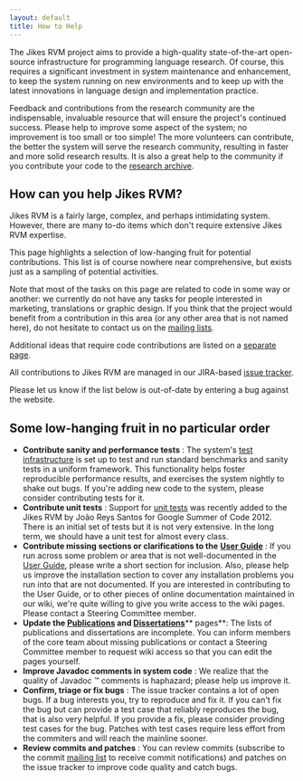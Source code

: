 ```yaml
--- 
layout: default 
title: How to Help
---
```


The Jikes RVM project aims to provide a high-quality state-of-the-art open-source infrastructure for programming language research. Of course, this requires a significant investment in system maintenance and enhancement, to keep the system running on new environments and to keep up with the latest innovations in language design and implementation practice.

Feedback and contributions from the research community are the indispensable, invaluable resource that will ensure the project's continued success. Please help to improve some aspect of the system; no improvement is too small or too simple! The more volunteers can contribute, the better the system will serve the research community, resulting in faster and more solid research results. It is also a great help to the community if you contribute your code to the [research archive](http://docs.codehaus.org/display/RVM/Research+Archive).

## How can you help Jikes RVM?

Jikes RVM is a fairly large, complex, and perhaps intimidating system. However, there are many to-do items which don't require extensive Jikes RVM expertise.

This page highlights a selection of low-hanging fruit for potential contributions. This list is of course nowhere near comprehensive, but exists just as a sampling of potential activities.

Note that most of the tasks on this page are related to code in some way or another: we currently do not have any tasks for people interested in marketing, translations or graphic design. If you think that the project would benefit from a contribution in this area (or any other area that is not named here), do not hesitate to contact us on the [mailing lists](Mailing-Lists.html).

Additional ideas that require code contributions are listed on a [separate page](Ideas-for-code-contributions.html).

All contributions to Jikes RVM are managed in our JIRA-based [issue tracker](Issue-Tracker.html).

Please let us know if the list below is out-of-date by entering a bug against the website.

## Some low-hanging fruit in no particular order

- **Contribute sanity and performance tests** : The system's [test infrastructure](http://docs.codehaus.org/display/RVM/Testing+the+RVM) is set up to test and run standard benchmarks and sanity tests in a uniform framework. This functionality helps foster reproducible performance results, and exercises the system nightly to shake out bugs. If you're adding new code to the system, please consider contributing tests for it.
- **Contribute unit tests** : Support for [unit tests](http://docs.codehaus.org/display/RVM/Testing+the+RVM) was recently added to the Jikes RVM by João Reys Santos for Google Summer of Code 2012. There is an initial set of tests but it is not very extensive. In the long term, we should have a unit test for almost every class.
- **Contribute missing sections or clarifications to the**  **[User Guide](http://docs.codehaus.org/display/RVM/User+Guide)** : If you run across some problem or area that is not well-documented in the [User Guide](http://docs.codehaus.org/display/RVM/User+Guide), please write a short section for inclusion. Also, please help us improve the installation section to cover any installation problems you run into that are not documented. If you are interested in contributing to the User Guide, or to other pieces of online documentation maintained in our wiki, we're quite willing to give you write access to the wiki pages. Please contact a Steering Committee member.
- **Update the [Publications](http://docs.codehaus.org/display/RVM/Publications) and [Dissertations](http://docs.codehaus.org/display/RVM/Dissertations)**** pages**: The lists of publications and dissertations are incomplete. You can inform members of the core team about missing publications or contact a Steering Committee member to request wiki access so that you can edit the pages yourself.
- **Improve Javadoc comments in system code** : We realize that the quality of Javadoc ™ comments is haphazard; please help us improve it.
- **Confirm, triage or fix bugs** : The issue tracker contains a lot of open bugs. If a bug interests you, try to reproduce and fix it. If you can't fix the bug but can provide a test case that reliably reproduces the bug, that is also very helpful. If you provide a fix, please consider providing test cases for the bug. Patches with test cases require less effort from the commiters and will reach the mainline sooner.
- **Review commits and patches** : You can review commits (subscribe to the commit [mailing list](Mailing-Lists.html) to receive commit notifications) and patches on the issue tracker to improve code quality and catch bugs.  
  
  

